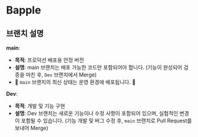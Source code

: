 # Bapple

## 브랜치 설명
**main**: 
- **목적**: 프로덕션 배포용 안정 버전
- **설명**: main 브랜치는 배포 가능한 코드만 포함되어야 합니다. (기능이 완성되어 검증을 마친 후, `Dev` 브랜치에서 Merge)
- 🚨 `main` 브랜치의 최신 상태는 운영 환경에 배포됩니다. 🚨

**Dev**:
- **목적**: 개발 및 기능 구현
- **설명**: Dev 브랜치는 새로운 기능이나 수정 사항이 포함되어 있으며, 실험적인 변경이 포함될 수 있습니다. (기능 개발 및 버그 수정 후, `main` 브랜치로 Pull Request를 보내어 Merge)
